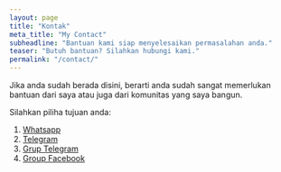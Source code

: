 ```yaml
---
layout: page
title: "Kontak"
meta_title: "My Contact"
subheadline: "Bantuan kami siap menyelesaikan permasalahan anda."
teaser: "Butuh bantuan? Silahkan hubungi kami."
permalink: "/contact/"
---
```

Jika anda sudah berada disini, berarti anda sudah sangat memerlukan bantuan dari saya atau juga dari komunitas yang saya bangun.

Silahkan piliha tujuan anda:

1. [Whatsapp][1]
1. [Telegram][2]
1. [Grup Telegram][3]
1. [Group Facebook][4]

[1]: https://wa.me/6287764241047
[2]: https://t.me/yusuftutorialchannel
[3]: https://t.me/@idtechannel
[4]: https://facebook.com/openclashpasswallindonesia